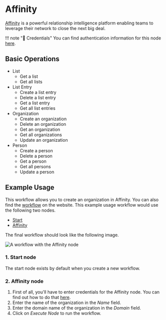 # Affinity

[Affinity](https://www.affinity.co/) is a powerful relationship intelligence platform enabling teams to leverage their network to close the next big deal.

!!! note "🔑 Credentials"
    You can find authentication information for this node [here](/workflow/integrations/credentials/affinity/).


## Basic Operations

* List
    * Get a list
    * Get all lists
* List Entry
    * Create a list entry
    * Delete a list entry
    * Get a list entry
    * Get all list entries
* Organization
    * Create an organization
    * Delete an organization
    * Get an organization
    * Get all organizations
    * Update an organization
* Person
    * Create a person
    * Delete a person
    * Get a person
    * Get all persons
    * Update a person


## Example Usage

This workflow allows you to create an organization in Affinity. You can also find the [workflow](https://WF².io/workflows/476) on the website. This example usage workflow would use the following two nodes.
- [Start](/workflow/integrations/core-nodes/workflow-nodes-base.start/)
- [Affinity]()

The final workflow should look like the following image.

![A workflow with the Affinity node](/_images/integrations/nodes/affinity/workflow.png)

### 1. Start node

The start node exists by default when you create a new workflow.

### 2. Affinity node

1. First of all, you'll have to enter credentials for the Affinity node. You can find out how to do that [here](/workflow/integrations/credentials/affinity/).
2. Enter the name of the organization in the *Name* field.
3. Enter the domain name of the organization in the *Domain* field.
4. Click on *Execute Node* to run the workflow.
